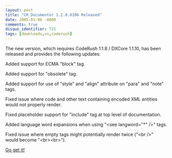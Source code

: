 ```yaml
---
layout: post
title: "CR_Documentor 1.2.0.0106 Released"
date: 2005-01-06 -0800
comments: true
disqus_identifier: 721
tags: [downloads,vs,coderush]
---
```

The new version, which requires CodeRush 1.1.8 / DXCore 1.1.10, has been
released and provides the following updates:

Added support for ECMA "block" tag.

Added support for "obsolete" tag.

Added support for use of "style" and "align" attribute on "para" and
"note" tags.

Fixed issue where code and other text containing encoded XML entities
would not properly render.

Fixed placeholder support for "include" tag at top level of
documentation.

Added language word expansions when using "\<see langword="\*" /\>"
tags.

Fixed issue where empty tags might potentially render twice ("\<br /\>"
would become "\<br\>\<br\>").


 [Go get
it!](/archive/2004/11/15/cr_documentor-the-documentor-plug-in-for-dxcore.aspx)
